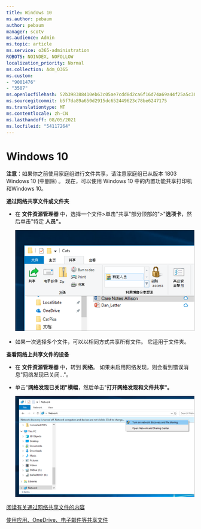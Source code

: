 ```yaml
---
title: Windows 10
ms.author: pebaum
author: pebaum
manager: scotv
ms.audience: Admin
ms.topic: article
ms.service: o365-administration
ROBOTS: NOINDEX, NOFOLLOW
localization_priority: Normal
ms.collection: Adm_O365
ms.custom:
- "9001476"
- "3507"
ms.openlocfilehash: 52b398388410eb63c05ae7cdd8d2ca6f16d74a69a44f25a5c38e95bf163e9e02
ms.sourcegitcommit: b5f7da89a650d2915dc652449623c78be6247175
ms.translationtype: MT
ms.contentlocale: zh-CN
ms.lasthandoff: 08/05/2021
ms.locfileid: "54117264"
---
```

# <a name="file-sharing-over-a-network-in-windows-10"></a>Windows 10

**注意**：如果你之前使用家庭组进行文件共享，请注意家庭组已从版本 1803 Windows 10 (中删除) 。 现在，可以使用 Windows 10 中的内置功能共享打印机和Windows 10。

**通过网络共享文件或文件夹**

- 在 **文件资源管理器** 中，选择一个文件>单击"共享"部分顶部的">"**选项卡**，然后单击"特定 **人员"。**

    ![与特定人员共享文件。](media/share-with-specific-people.png)
          
- 如果一次选择多个文件，可以以相同方式共享所有文件。 它适用于文件夹。

**查看网络上共享文件的设备**

- 在 **文件资源管理器** 中，转到 **网络**。 如果未启用网络发现，则会看到错误消息"网络发现已关闭..."。

- 单击"**网络发现已关闭"横幅**，然后单击"**打开网络发现和文件共享"。**

    ![打开网络发现和文件共享。](media/turn-on-network-discovery.png)

[阅读有关通过网络共享文件的内容](https://support.microsoft.com/help/4092694/windows-10-file-sharing-over-a-network)

[使用应用、OneDrive、电子邮件等共享文件](https://support.microsoft.com/help/4027674/windows-10-share-files-in-file-explorer)

